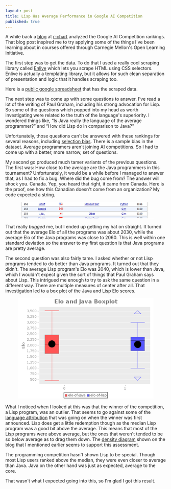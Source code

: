 ```yaml
---
layout: post
title: Lisp Has Average Performance in Google AI Competition
published: true
---
```

A while back a [blog][1] at [r-chart][2] analyzed the Google AI Competition
rankings. That blog post inspired me to try applying some of the things I've
been learning about in courses offered through Carnegie Mellon's Open Learning
Initiative.

The first step was to get the data. To do that I used a really cool scraping
library called [Enlive][3] which lets you scrape HTML using CSS selectors.
Enlive is actually a templating library, but it allows for such clean
separation of presentation and logic that it handles scraping too.

Here is a [public google spreadsheet][4] that has the scraped data.

The next step was to come up with some questions to answer. I've read a lot
of the writing of Paul Graham, including his strong advocation for Lisp. So
some of the questions which popped into my head as worth investigating were
related to the truth of the language's superiority. I wondered things like,
“Is Java really the language of the average programmer?” and “How did Lisp do
in comparison to Java?”

Unfortunately, those questions can't be answered with these rankings for
several reasons, including [selection bias][5]. There is a sample bias in the
dataset. Average programmers aren't joining AI competitions. So I had to come
up with a better, more narrow, set of questions.

My second go produced much tamer variants of the previous questions. The first
was: How close to the average are the Java programmers in this tournament?
Unfortunately, it would be a while before I managed to answer that, as I had to
fix a bug. Where did the bug come from? The answer will shock you. Canada. Yep, you
heard that right, it came from Canada. Here is the proof, see how this Canadian
doesn't come from an organization? My code expected a string.

<figure>
<img src="/img/ai-comp/snippet.png" alt="Snippet of Google AI Competition Rankings" />
</figure>

That really *bugged* me, but I ended up getting my hat on straight. It turned
out that the average Elo of all the programs was about 2030, while the average
Elo of the Java programs was close to 2060. This is well within one standard
deviation so the answer to my first question is that Java programs are
pretty average.

The second question was also fairly tame. I asked whether or not Lisp programs
tended to do better than Java programs. It turned out that they didn't. The
average Lisp program's Elo was 2040, which is lower than Java, which I wouldn't
expect given the sort of things that Paul Graham says about Lisp. This
intrigued me enough to try to ask the same question in a different way. There
are multiple measures of center after all. That investigation led to a
box plot of the Java and Lisp Elo scores.


<figure>
<img src="/img/ai-comp/boxplot.png" alt="Boxplot of Java and Lisp Elo Rankings" />
</figure>

What I noticed when I looked at this was that the winner of the competition, a Lisp
program, was an outlier. That seems to go against some of the
[language attribution][8] that was going on when the winner was first
announced. Lisp does get a little redemption though as the median Lisp program
was a good bit above the average. This means that most of the Lisp programs
were above average, but the ones that weren't tended to be so below average as
to drag them down. The [density diagram][9] shown on the blog that I mentioned
earlier seems to support this assessment.

The programming competition hasn't shown Lisp to be special. Though most Lisp
users ranked above the median, they were even closer to average than Java. Java
on the other hand was just as expected, average to the core.

That wasn't what I expected going into this, so I'm glad I got this result.

[1]: https://web.archive.org/web/20120204055202/http://www.r-chart.com/2010/12/google-ai-challenge-languages-used-by.html
[2]: https://web.archive.org/web/20101104134158/http://www.r-chart.com/
[3]: https://github.com/cgrand/enlive
[4]: https://spreadsheets.google.com/ccc?key=0AmdrW-WZLahvdEotcEY4VnJIMGtEWjNueXNzeElDcUE&amp;hl=en
[5]: http://en.wikipedia.org/wiki/Selection_bias

[8]: http://www.zdnet.com/blog/burnette/hungarian-lisp-developer-walks-away-with-google-ai-contest/2131
[9]: http://3.bp.blogspot.com/_FsLa1cMTCWU/TPgyBXF3PhI/AAAAAAAAAjg/M6v-8WEvv98/s1600/lisp_density_plot.png
